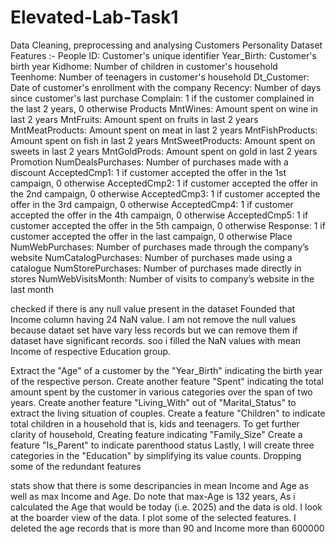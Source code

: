 # Elevated-Lab-Task1
Data Cleaning, preprocessing and analysing Customers Personality Dataset
Features :-
People
ID: Customer's unique identifier
Year_Birth: Customer's birth year
Kidhome: Number of children in customer's household
Teenhome: Number of teenagers in customer's household
Dt_Customer: Date of customer's enrollment with the company
Recency: Number of days since customer's last purchase
Complain: 1 if the customer complained in the last 2 years, 0 otherwise
Products
MntWines: Amount spent on wine in last 2 years
MntFruits: Amount spent on fruits in last 2 years
MntMeatProducts: Amount spent on meat in last 2 years
MntFishProducts: Amount spent on fish in last 2 years
MntSweetProducts: Amount spent on sweets in last 2 years
MntGoldProds: Amount spent on gold in last 2 years
Promotion
NumDealsPurchases: Number of purchases made with a discount
AcceptedCmp1: 1 if customer accepted the offer in the 1st campaign, 0 otherwise
AcceptedCmp2: 1 if customer accepted the offer in the 2nd campaign, 0 otherwise
AcceptedCmp3: 1 if customer accepted the offer in the 3rd campaign, 0 otherwise
AcceptedCmp4: 1 if customer accepted the offer in the 4th campaign, 0 otherwise
AcceptedCmp5: 1 if customer accepted the offer in the 5th campaign, 0 otherwise
Response: 1 if customer accepted the offer in the last campaign, 0 otherwise
Place
NumWebPurchases: Number of purchases made through the company’s website
NumCatalogPurchases: Number of purchases made using a catalogue
NumStorePurchases: Number of purchases made directly in stores
NumWebVisitsMonth: Number of visits to company’s website in the last month


checked if there is any null value present in the dataset
Founded that Income column having 24 NaN value.
I am not remove the null values because dataet set have vary less records but we can remove them if dataset have significant records.
soo i filled the NaN values with mean Income of respective Education group.

Extract the "Age" of a customer by the "Year_Birth" indicating the birth year of the respective person.
Create another feature "Spent" indicating the total amount spent by the customer in various categories over the span of two years.
Create another feature "Living_With" out of "Marital_Status" to extract the living situation of couples.
Create a feature "Children" to indicate total children in a household that is, kids and teenagers.
To get further clarity of household, Creating feature indicating "Family_Size"
Create a feature "Is_Parent" to indicate parenthood status
Lastly, I will create three categories in the "Education" by simplifying its value counts.
Dropping some of the redundant features

stats show that there is some descripancies in mean Income and Age as well as max Income and Age.
Do note that max-Age is 132 years, As i calculated the Age that would be today (i.e. 2025) and the data is old.
I look at the boarder view of the data. I plot some of the selected features.
I deleted the age records that is more than 90 and Income more than 600000
